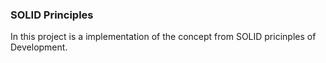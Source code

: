 ### SOLID Principles

In this project is a implementation of the concept from SOLID pricinples of Development.